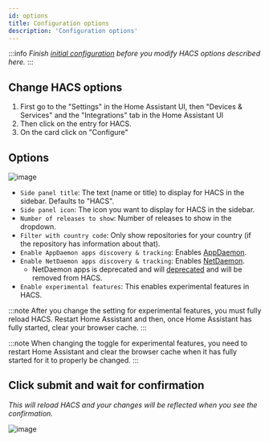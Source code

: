 ```yaml
---
id: options
title: Configuration options
description: 'Configuration options'
---
```


:::info
_Finish [initial configuration](/docs/configuration/basic) before you modify HACS options described here._
:::

## Change HACS options

1. First go to the "Settings" in the Home Assistant UI, then "Devices & Services" and the "Integrations" tab in the Home Assistant UI
1. Then click on the entry for HACS.
1. On the card click on "Configure"

## Options

![image](/img/option3.png)

- `Side panel title`: The text (name or title) to display for HACS in the sidebar. Defaults to "HACS".
- `Side panel icon`: The icon you want to display for HACS in the sidebar.
- `Number of releases to show`: Number of releases to show in the dropdown.
- `Filter with country code`: Only show repositories for your country (if the repository has information about that).
- `Enable AppDaemon apps discovery & tracking`: Enables [AppDaemon](/docs/categories/appdaemon_apps).
- `Enable NetDaemon apps discovery & tracking`: Enables [NetDaemon](/docs/categories/netdaemon_apps).
  - NetDaemon apps is deprecated and will [deprecated](/docs/categories/netdaemon_apps#deprecation-notice) and will be removed from HACS.
- `Enable experimental features`: This enables experimental features in HACS.

:::note
After you change the setting for experimental features, you must fully reload HACS. Restart Home Assistant and then, once Home Assistant has fully started, clear your browser cache.
:::

:::note
When changing the toggle for experimental features, you need to restart Home Assistant and clear the browser cache when it has fully started for it to properly be changed.
:::

## Click submit and wait for confirmation

_This will reload HACS and your changes will be reflected when you see the confirmation._

![image](/img/option4.png)
